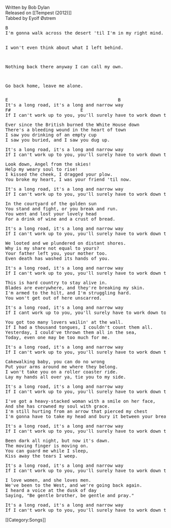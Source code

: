 <span class="writtenby">Written by <span class="writer">Bob Dylan </span></span><br><span class="versioninfo">Released on [[Tempest (2012)]]</span><br><span class="tabbedby">Tabbed by <span class="tabber"> Eyolf Østrem </span></span>

<!--<div class="preamble">-->
<!--</div>-->
<!--<div class="chordcharts">-->
<!--<div class="chords"> </div>-->
<!--</div>-->
<div class="song">
<pre class="verse">
B
I'm gonna walk across the desert 'til I'm in my right mind.

I won't even think about what I left behind.

Nothing back there anyway I can call my own.

Go back home, leave me alone.
</pre>
<pre class="refrain">
E                                         B
It's a long road, it's a long and narrow way
F#                          E                                         B
If I can't work up to you, you'll surely have to work down to me someday.
</pre>
<pre class="verse">
Ever since the British burned the White House down
There's a bleeding wound in the heart of town
I saw you drinking of an empty cup
I saw you buried, and I saw you dug up.
</pre>
<pre class="refrain">
It's a long road, it's a long and narrow way
If I can't work up to you, you'll surely have to work down to me someday.
</pre>
<pre class="verse">
Look down, Angel from the skies!
Help my weary soul to rise!
I kissed the cheek, I dragged your plow.
You broke my heart, I was your friend 'til now.
</pre>
<pre class="refrain">
It's a long road, it's a long and narrow way
If I can't work up to you, you'll surely have to work down to me someday.
</pre>
<pre class="verse">
In the courtyard of the golden sun
You stand and fight, or you break and run.
You went and lost your lovely head
For a drink of wine and a crust of bread.
</pre>
<pre class="refrain">
It's a long road, it's a long and narrow way
If I can't work up to you, you'll surely have to work down to me someday.
</pre>
<pre class="verse">
We looted and we plundered on distant shores.
Why is my share not equal to yours?
Your father left you, your mother too.
Even death has washed its hands of you.
</pre>
<pre class="refrain">
It's a long road, it's a long and narrow way
If I can't work up to you, you'll surely have to work down to me someday.
</pre>
<pre class="verse">
This is hard country to stay alive in.
Blades are everywhere, and they're breaking my skin.
I'm armed to the hilt, and I'm struggling hard.
You won't get out of here unscarred.
</pre>
<pre class="refrain">
It's a long road, it's a long and narrow way
If I cant work up to you, you'll surely have to work down to me someday.
</pre>
<pre class="verse">
You got too many lovers wailin' at the wall.
If I had a thousand tongues, I couldn't count them all.
Yesterday, I could've thrown them all in the sea,
Today, even one may be too much for me.
</pre>
<pre class="refrain">
It's a long road, it's a long and narrow way
If I can't work up to you, you'll surely have to work down to me someday.
</pre>
<pre class="verse">
Cakewalking baby, you can do no wrong
Put your arms around me where they belong.
I won't take you on a roller coaster ride.
Lay my hands all over ya, tie you to my side.
</pre>
<pre class="refrain">
It's a long road, it's a long and narrow way
If I can't work up to you, you'll surely have to work down to me someday.
</pre>
<pre class="verse">
I've got a heavy-stacked woman with a smile on her face,
And she has crowned my soul with grace.
I'm still hurting from an arrow that pierced my chest
I'm gonna have to take my head and bury it between your breasts.
</pre>
<pre class="refrain">
It's a long road, it's a long and narrow way
If I can't work up to you, you'll surely have to work down to me someday.
</pre>
<pre class="verse">
Been dark all night, but now it's dawn.
The moving finger is moving on.
You can guard me while I sleep,
Kiss away the tears I weep.
</pre>
<pre class="refrain">
It's a long road, it's a long and narrow way
If I can't work up to you, you'll surely have to work down to me someday.
</pre>
<pre class="verse">
I love women, and she loves men.
We've been to the West, and we're going back again.
I heard a voice at the dusk of day
Saying, "Be gentle brother, be gentle and pray."
</pre>
<pre class="refrain">
It's a long road, it's a long and narrow way
If I can't work up to you, you'll surely have to work down to me someday.
</pre>
</div> <!-- end .song --> <!-- end .songversion -->

[[Category:Songs]]